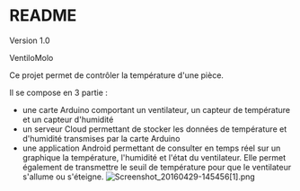# README #

Version 1.0

VentiloMolo

Ce projet permet de contrôler la température d'une pièce.

Il se compose en 3 partie :

- une carte Arduino comportant un ventilateur, un capteur de température et un capteur d'humidité
- un serveur Cloud permettant de stocker les données de température et d'humidité transmises par la carte Arduino
- une application Android permettant de consulter en temps réel sur un graphique la température, l'humidité et l'état du ventilateur. Elle permet également de transmettre le seuil de température pour que le ventilateur s'allume ou s'éteigne.
![Screenshot_20160429-145456[1].png](https://bitbucket.org/repo/yxqEXM/images/222108469-Screenshot_20160429-145456%5B1%5D.png)
